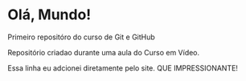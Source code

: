 # Olá, Mundo!
Primeiro repositóro do curso de Git e GitHub

Repositório criadao durante uma aula do Curso em Vídeo.

Essa linha eu adcionei diretamente pelo site. QUE IMPRESSIONANTE!
